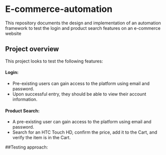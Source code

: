 # E-commerce-automation
This repository documents the design and implementation of an automation framework to test the login and product search features on an e-commerce website

## Project overview
This project looks to test the following features: 

#### Login:
 - Pre-existing users can gain access to the platform using email and password.
 - Upon successful entry, they should be able to view their account information.
#### Product Search:
 - A pre-existing user can gain access to the platform using email and password.
 - Search for an HTC Touch HD, confirm the price, add it to the Cart, and verify the item is in the Cart.

##Testing approach:

